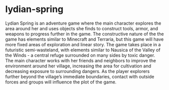 # lydian-spring
Lydian Spring is an adventure game where the main character explores the area around her and uses objects she finds to construct tools, armor, and weapons to progress further in the game. The constructive nature of the the game has elements similar to Minecraft and Terraria, but this game will have more fixed areas of exploration and linear story. The game takes place in a futuristic semi-wasteland, with elements similar to Nausica of the Valley of the Winds - a central refuge surrounded on many sides by toxic danger. The main character works with her friends and neighbors to improve the environment around her village, increasing the area for cultivation and decreasing exposure to surrounding dangers. As the player explorers further beyond the village’s immediate boundaries, contact with outside forces and groups will influence the plot of the game.
